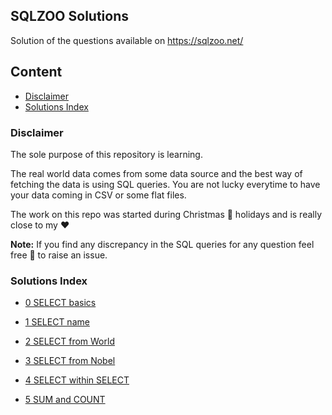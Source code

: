 ## SQLZOO Solutions
Solution of the questions available on https://sqlzoo.net/

## Content

* [Disclaimer](#disclaimer)
* [Solutions Index](#solutions-index)

### Disclaimer
The sole purpose of this repository is learning.

The real world data comes from some data source and the best way of fetching the data is using SQL queries. You are not lucky everytime to have your data coming in CSV or some flat files.

The work on this repo was started during Christmas :christmas_tree: holidays and is really close to my :heart:

**Note:** If you find any discrepancy in the SQL queries for any question feel free :slightly_smiling_face: to raise an issue.

### Solutions Index

* [0 SELECT basics](https://github.com/sank3t/SQLZOO-Solutions/blob/main/0-SELECT-basics.md)

* [1 SELECT name](https://github.com/sank3t/SQLZOO-Solutions/blob/main/1-SELECT-name.md)

* [2 SELECT from World](https://github.com/sank3t/SQLZOO-Solutions/blob/main/2-SELECT-from-World.md)

* [3 SELECT from Nobel](https://github.com/sank3t/SQLZOO-Solutions/blob/main/3-SELECT-from-Nobel.md)

* [4 SELECT within SELECT](https://github.com/sank3t/SQLZOO-Solutions/blob/main/4-SELECT-within-SELECT.md)

* [5 SUM and COUNT](https://github.com/sank3t/SQLZOO-Solutions/blob/main/5-SUM-and-COUNT.md)
